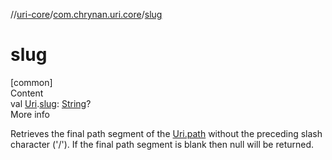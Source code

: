 //[uri-core](../../index.md)/[com.chrynan.uri.core](index.md)/[slug](slug.md)



# slug  
[common]  
Content  
val [Uri](-uri/index.md).[slug](slug.md): [String](https://kotlinlang.org/api/latest/jvm/stdlib/kotlin/-string/index.html)?  
More info  


Retrieves the final path segment of the [Uri.path](-uri/path.md) without the preceding slash character ('/'). If the final path segment is blank then null will be returned.

  



